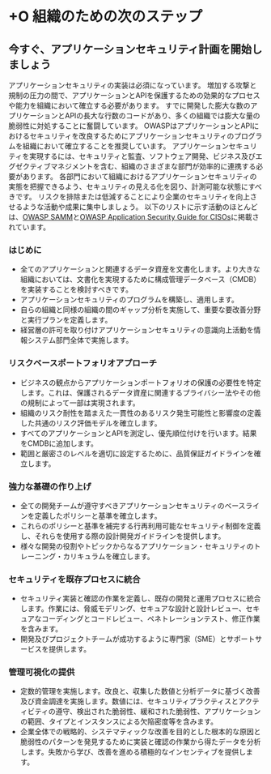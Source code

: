 # +O 組織のための次のステップ
## 今すぐ、アプリケーションセキュリティ計画を開始しましょう

アプリケーションセキュリティの実装は必須になっています。
増加する攻撃と規制の圧力の間で、アプリケーションとAPIを保護するための効果的なプロセスや能力を組織において確立する必要があります。
すでに開発した膨大な数のアプリケーションとAPIの長大な行数のコードがあり、多くの組織では膨大な量の脆弱性に対処することに奮闘しています。
OWASPはアプリケーションとAPIにおけるセキュリティを改良するためにアプリケーションセキュリティのプログラムを組織において確立することを推奨しています。
アプリケーションセキュリティを実現するには、セキュリティと監査、ソフトウェア開発、ビジネス及びエグゼクティブマネジメントを含む、組織のさまざまな部門が効率的に連携する必要があります。
各部門において組織におけるアプリケーションセキュリティの実態を把握できるよう、セキュリティの見える化を図り、計測可能な状態にすべきです。
リスクを排除または低減することにより企業のセキュリティを向上させるような活動や成果に集中しましょう。
以下のリストに示す活動のほとんどは、[OWASP SAMM](https://www.owasp.org/index.php/OWASP_SAMM_Project)と[OWASP Application Security Guide for CISOs](https://www.owasp.org/index.php/Application_Security_Guide_For_CISOs)に掲載されています。

### はじめに
* 全てのアプリケーションと関連するデータ資産を文書化します。より大きな組織においては、文書化を実現するために構成管理データベース（CMDB）を実装することを検討すべきです。
* アプリケーションセキュリティのプログラムを構築し、適用します。  
* 自らの組織と同様の組織の間のギャップ分析を実施して、重要な要改善分野と実行プランを定義します。
* 経営層の許可を取り付けアプリケーションセキュリティの意識向上活動を情報システム部門全体で実施します。

### リスクベースポートフォリオアプローチ
* ビジネスの観点からアプリケーションポートフォリオの保護の必要性を特定します。これは、保護されるデータ資産に関連するプライバシー法やその他の規制によって一部は実現されます。
* 組織のリスク耐性を踏まえた一貫性のあるリスク発生可能性と影響度の定義した共通のリスク評価モデルを確立します。
* すべてのアプリケーションとAPIを測定し、優先順位付けを行います。結果をCMDBに追加します。
* 範囲と厳密さのレベルを適切に設定するために、品質保証ガイドラインを確立します。

### 強力な基礎の作り上げ
* 全ての開発チームが遵守すべきアプリケーションセキュリティのベースラインを定義したポリシーと基準を確立します。
* これらのポリシーと基準を補完する行再利用可能なセキュリティ制御を定義し、それらを使用する際の設計開発ガイドラインを提供します。
* 様々な開発の役割やトピックからなるアプリケーション・セキュリティのトレーニング・カリキュラムを確立します。   

### セキュリティを既存プロセスに統合
* セキュリティ実装と確認の作業を定義し、既存の開発と運用プロセスに統合します。作業には、脅威モデリング、セキュアな設計と設計レビュー、セキュアなコーディングとコードレビュー、ペネトレーションテスト、修正作業を含みます。
* 開発及びプロジェクトチームが成功するように専門家（SME）とサポートサービスを提供します。

### 管理可視化の提供
* 定数的管理を実施します。改良と、収集した数値と分析データに基づく改善及び資金調達を実施します。数値には、セキュリティプラクティスとアクティビティの遵守、検出された脆弱性、緩和された脆弱性、アプリケーションの範囲、タイプとインスタンスによる欠陥密度等を含みます。
* 企業全体での戦略的、システマティックな改善を目的とした根本的な原因と脆弱性のパターンを発見するために実装と確認の作業から得たデータを分析します。失敗から学び、改善を進める積極的なインセンティブを提供します。
